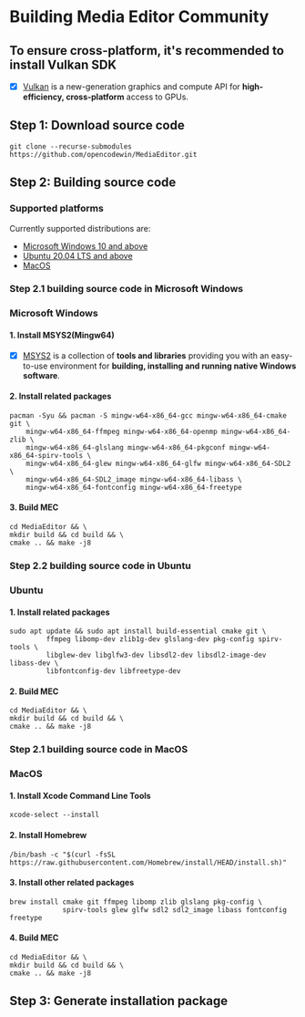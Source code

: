# Building Media Editor Community

## To ensure cross-platform, it's recommended to install Vulkan SDK
- [x] [Vulkan](https://vulkan.lunarg.com/sdk/home) is a new-generation graphics and compute API for **high-efficiency, cross-platform** access to GPUs.

## Step 1: Download source code
    git clone --recurse-submodules https://github.com/opencodewin/MediaEditor.git

## Step 2: Building source code
### Supported platforms
Currently supported distributions are:
- [Microsoft Windows 10 and above](Microsoft-Windows)
- [Ubuntu 20.04 LTS and above](Ubuntu)
- [MacOS](MacOS)

### Step 2.1 building source code in Microsoft Windows
### Microsoft Windows
#### 1. Install MSYS2(Mingw64)
- [x] [MSYS2](https://www.msys2.org) is a collection of **tools and libraries** providing you with an easy-to-use environment for **building, installing and running native Windows software**.
#### 2. Install related packages
    pacman -Syu && pacman -S mingw-w64-x86_64-gcc mingw-w64-x86_64-cmake git \
        mingw-w64-x86_64-ffmpeg mingw-w64-x86_64-openmp mingw-w64-x86_64-zlib \
        mingw-w64-x86_64-glslang mingw-w64-x86_64-pkgconf mingw-w64-x86_64-spirv-tools \
        mingw-w64-x86_64-glew mingw-w64-x86_64-glfw mingw-w64-x86_64-SDL2 \
        mingw-w64-x86_64-SDL2_image mingw-w64-x86_64-libass \
        mingw-w64-x86_64-fontconfig mingw-w64-x86_64-freetype 
#### 3. Build MEC
    cd MediaEditor && \
    mkdir build && cd build && \
    cmake .. && make -j8

### Step 2.2 building source code in Ubuntu
### Ubuntu
#### 1. Install related packages
    sudo apt update && sudo apt install build-essential cmake git \
             ffmpeg libomp-dev zlib1g-dev glslang-dev pkg-config spirv-tools \
             libglew-dev libglfw3-dev libsdl2-dev libsdl2-image-dev libass-dev \
             libfontconfig-dev libfreetype-dev
#### 2. Build MEC
    cd MediaEditor && \
    mkdir build && cd build && \
    cmake .. && make -j8

### Step 2.1 building source code in MacOS
### MacOS
#### 1. Install Xcode Command Line Tools
    xcode-select --install
#### 2. Install Homebrew
    /bin/bash -c "$(curl -fsSL https://raw.githubusercontent.com/Homebrew/install/HEAD/install.sh)"
#### 3. Install other related packages
    brew install cmake git ffmpeg libomp zlib glslang pkg-config \
                 spirv-tools glew glfw sdl2 sdl2_image libass fontconfig freetype
#### 4. Build MEC
    cd MediaEditor && \
    mkdir build && cd build && \
    cmake .. && make -j8

## Step 3: Generate installation package